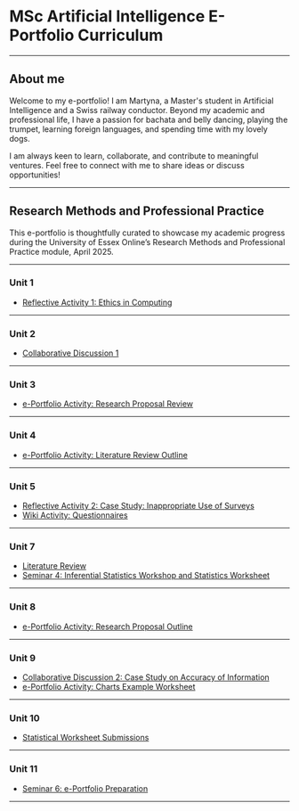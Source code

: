 # MSc Artificial Intelligence E-Portfolio Curriculum

---

## About me

Welcome to my e-portfolio! I am Martyna, a Master's student in Artificial Intelligence and a Swiss railway conductor. Beyond my academic and professional life, I have a passion for bachata and belly dancing, playing the trumpet, learning foreign languages, and spending time with my lovely dogs.

I am always keen to learn, collaborate, and contribute to meaningful ventures. Feel free to connect with me to share ideas or discuss opportunities!

---
## Research Methods and Professional Practice

This e-portfolio is thoughtfully curated to showcase my academic progress during the University of Essex Online’s Research Methods and Professional Practice module, April 2025.

---

### Unit 1

- [Reflective Activity 1: Ethics in Computing](unit1.html)
  
---

### Unit 2

- [Collaborative Discussion 1](unit2.html)
  
---

### Unit 3 

- [e-Portfolio Activity: Research Proposal Review](unit3.html)
 
---

### Unit 4

- [e-Portfolio Activity: Literature Review Outline](unit4.html)
  
---

### Unit 5

- [Reflective Activity 2: Case Study: Inappropriate Use of Surveys](unit5.html)
- [Wiki Activity: Questionnaires](wiki.html)
  
---

### Unit 7

- [Literature Review](unit7.html)
- [Seminar 4: Inferential Statistics Workshop and Statistics Worksheet](xxx.html)

  
---

### Unit 8

- [e-Portfolio Activity: Research Proposal Outline](xxx.html)

  
---

### Unit 9

- [Collaborative Discussion 2: Case Study on Accuracy of Information](xxx.html)
- [e-Portfolio Activity: Charts Example Worksheet](xxx.html)
  
---

### Unit 10

- [Statistical Worksheet Submissions](xxx.html)
  
---

### Unit 11

- [Seminar 6: e-Portfolio Preparation](xxx.html)
  
---






